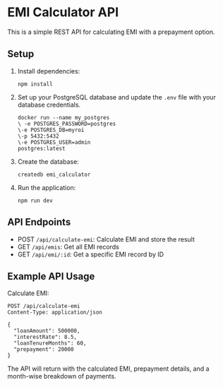 # EMI Calculator API

This is a simple REST API for calculating EMI with a prepayment option.

## Setup

1. Install dependencies:

   ```
   npm install
   ```

2. Set up your PostgreSQL database and update the `.env` file with your database credentials.

   ```
   docker run --name my_postgres
   \ -e POSTGRES_PASSWORD=postgres
   \-e POSTGRES_DB=myroi
   \-p 5432:5432
   \-e POSTGRES_USER=admin
   postgres:latest

   ```

3. Create the database:

   ```
   createdb emi_calculator
   ```

4. Run the application:
   ```
   npm run dev
   ```

## API Endpoints

- POST `/api/calculate-emi`: Calculate EMI and store the result
- GET `/api/emis`: Get all EMI records
- GET `/api/emi/:id`: Get a specific EMI record by ID

## Example API Usage

Calculate EMI:

```
POST /api/calculate-emi
Content-Type: application/json

{
  "loanAmount": 500000,
  "interestRate": 8.5,
  "loanTenureMonths": 60,
  "prepayment": 20000
}
```

The API will return with the calculated EMI, prepayment details, and a month-wise breakdown of payments.
